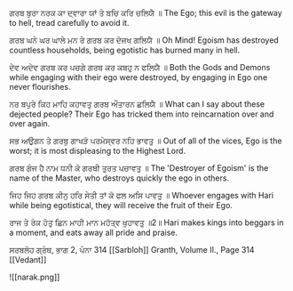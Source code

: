 ਗਰਬ ਬੁਰਾ ਨਰਕ ਕਾ ਦ੍ਵਾਰਾ ਯਾਂ ਤੇ ਬਚਿ ਕਰਿ ਚਲਿਯੈ ॥
The Ego; this evil is the gateway to hell, tread carefully to avoid it.

ਗਰਬ ਘਨੇ ਘਰ ਘਾਲੇ ਮਨ ਰੇ ਗਰਬ ਕਰ ਦੋਜਖ ਗਲਿਯੈ ॥
Oh Mind! Egoism has destroyed countless households, being egotistic has burned many in hell.

ਦੇਵ ਅਦੇਵ ਗਰਬ ਕਰ ਪਚਗੇ ਗਰਬ ਕਰ ਕਬਹੁ ਨ ਫਲਿਯੈ ॥
Both the Gods and Demons while engaging with their ego were destroyed, by engaging in Ego one never flourishes.

ਨਰ ਬਪੁਰੇ ਕਿਹ ਮਾਹਿ ਕਹਾਵਤੁ ਗਰਬ ਔਤਾਰਨ ਛਲਿਯੈ ॥
What can I say about these dejected people? Their Ego has tricked them into reincarnation over and over again.

ਸਭ ਅਉਗਨ ਤੇ ਗਰਬੁ ਗਾਖੜੋ ਪਰਮੇਸ੍ਵਰ ਨਹਿ ਭਾਵਤੁ ॥
Out of all of the vices, Ego is the worst; it is most displeasing to the Highest Lord.

ਗਰਬ ਗੰਜ ਹੈ ਨਾਮ ਧਨੀ ਕੋ ਗਰਬੀ ਤੁਰਤ ਪਚਾਵਤੁ ॥
The 'Destroyer of Egoism' is the name of the Master, who destroys quickly the ego in others.

ਜਿਹ ਜਿਹ ਗਰਬ ਕੀਨੁ ਹਰਿ ਸੇਤੀ ਤਾਂ ਕੋ ਫਲ ਅਸਿ ਪਾਵਤੁ ॥
Whoever engages with Hari while being egotistical, they will receive the fruit of their Ego.

ਰਾਜ ਤੇ ਰੰਕ ਹੋਤੁ ਛਿਨ ਮਾਹੀ ਮਾਨ ਮਹੱਤ੍ਵ ਖੁਹਾਵਤੁ ॥2॥
Hari makes kings into beggars in a moment, and eats away all pride and praise.

ਸਰਬਲੋਹ ਗ੍ਰੰਥ, ਭਾਗ 2, ਪੰਨਾ 314
[[Sarbloh]] Granth, Volume II., Page 314
[[Vedant]]

![[narak.png]]